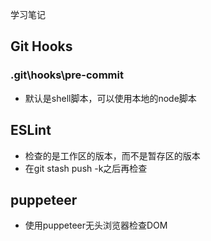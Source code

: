 学习笔记

## Git Hooks
### .git\hooks\pre-commit
- 默认是shell脚本，可以使用本地的node脚本

## ESLint
- 检查的是工作区的版本，而不是暂存区的版本
- 在git stash push -k之后再检查

## puppeteer
- 使用puppeteer无头浏览器检查DOM